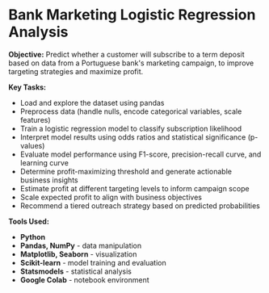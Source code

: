 # **Bank Marketing Logistic Regression Analysis**

**Objective:** Predict whether a customer will subscribe to a term deposit based on data from a Portuguese bank's marketing campaign, to improve targeting strategies and maximize profit.

**Key Tasks:**
- Load and explore the dataset using pandas
- Preprocess data (handle nulls, encode categorical variables, scale features)
- Train a logistic regression model to classify subscription likelihood
- Interpret model results using odds ratios and statistical significance (p-values)
- Evaluate model performance using F1-score, precision-recall curve, and learning curve
- Determine profit-maximizing threshold and generate actionable business insights
- Estimate profit at different targeting levels to inform campaign scope
- Scale expected profit to align with business objectives
- Recommend a tiered outreach strategy based on predicted probabilities

**Tools Used:** 
- **Python**
- **Pandas, NumPy** - data manipulation
- **Matplotlib, Seaborn** - visualization
- **Scikit-learn** - model training and evaluation
- **Statsmodels** - statistical analysis
- **Google Colab** - notebook environment
